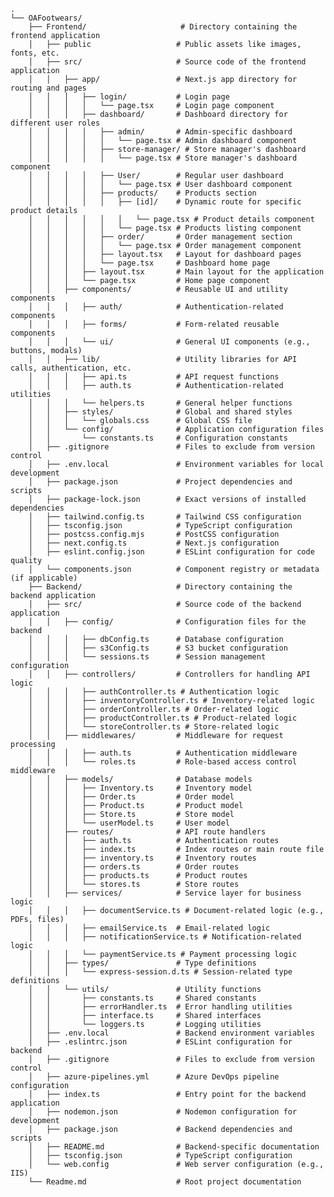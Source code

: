 ```.└── OAFootwears/                            ├── Frontend/                     # Directory containing the frontend application    │   ├── public                   # Public assets like images, fonts, etc.    │   ├── src/                     # Source code of the frontend application    │   │   ├── app/                 # Next.js app directory for routing and pages    │   │   │   ├── login/           # Login page    │   │   │   │   └── page.tsx     # Login page component    │   │   │   ├── dashboard/       # Dashboard directory for different user roles    │   │   │   │   ├── admin/       # Admin-specific dashboard    │   │   │   │   │   └── page.tsx # Admin dashboard component    │   │   │   │   ├── store-manager/ # Store manager's dashboard    │   │   │   │   │   └── page.tsx # Store manager's dashboard component    │   │   │   │   ├── User/        # Regular user dashboard    │   │   │   │   │   └── page.tsx # User dashboard component    │   │   │   │   ├── products/    # Products section    │   │   │   │   │   ├── [id]/    # Dynamic route for specific product details    │   │   │   │   │   │   └── page.tsx # Product details component    │   │   │   │   │   └── page.tsx # Products listing component    │   │   │   │   ├── order/       # Order management section    │   │   │   │   │   └── page.tsx # Order management component    │   │   │   │   ├── layout.tsx   # Layout for dashboard pages    │   │   │   │   └── page.tsx     # Dashboard home page    │   │   │   ├── layout.tsx       # Main layout for the application    │   │   │   └── page.tsx         # Home page component    │   │   ├── components/          # Reusable UI and utility components    │   │   │   ├── auth/            # Authentication-related components    │   │   │   ├── forms/           # Form-related reusable components    │   │   │   └── ui/              # General UI components (e.g., buttons, modals)    │   │   ├── lib/                 # Utility libraries for API calls, authentication, etc.    │   │   │   ├── api.ts           # API request functions    │   │   │   ├── auth.ts          # Authentication-related utilities    │   │   │   └── helpers.ts       # General helper functions    │   │   ├── styles/              # Global and shared styles    │   │   │   └── globals.css      # Global CSS file    │   │   └── config/              # Application configuration files    │   │       └── constants.ts     # Configuration constants    │   ├── .gitignore               # Files to exclude from version control    │   ├── .env.local               # Environment variables for local development    │   ├── package.json             # Project dependencies and scripts    │   ├── package-lock.json        # Exact versions of installed dependencies    │   ├── tailwind.config.ts       # Tailwind CSS configuration    │   ├── tsconfig.json            # TypeScript configuration    │   ├── postcss.config.mjs       # PostCSS configuration    │   ├── next.config.ts           # Next.js configuration    │   ├── eslint.config.json       # ESLint configuration for code quality    │   └── components.json          # Component registry or metadata (if applicable)    ├── Backend/                     # Directory containing the backend application    │   ├── src/                     # Source code of the backend application    │   │   ├── config/              # Configuration files for the backend    │   │   │   ├── dbConfig.ts      # Database configuration    │   │   │   ├── s3Config.ts      # S3 bucket configuration    │   │   │   └── sessions.ts      # Session management configuration    │   │   ├── controllers/         # Controllers for handling API logic    │   │   │   ├── authController.ts # Authentication logic    │   │   │   ├── inventoryController.ts # Inventory-related logic    │   │   │   ├── orderController.ts # Order-related logic    │   │   │   ├── productController.ts # Product-related logic    │   │   │   └── storeController.ts # Store-related logic    │   │   ├── middlewares/         # Middleware for request processing    │   │   │   ├── auth.ts          # Authentication middleware    │   │   │   └── roles.ts         # Role-based access control middleware    │   │   ├── models/              # Database models    │   │   │   ├── Inventory.ts     # Inventory model    │   │   │   ├── Order.ts         # Order model    │   │   │   ├── Product.ts       # Product model    │   │   │   ├── Store.ts         # Store model    │   │   │   └── userModel.ts     # User model    │   │   ├── routes/              # API route handlers    │   │   │   ├── auth.ts          # Authentication routes    │   │   │   ├── index.ts         # Index routes or main route file    │   │   │   ├── inventory.ts     # Inventory routes    │   │   │   ├── orders.ts        # Order routes    │   │   │   ├── products.ts      # Product routes    │   │   │   └── stores.ts        # Store routes    │   │   ├── services/            # Service layer for business logic    │   │   │   ├── documentService.ts # Document-related logic (e.g., PDFs, files)    │   │   │   ├── emailService.ts  # Email-related logic    │   │   │   ├── notificationService.ts # Notification-related logic    │   │   │   └── paymentService.ts # Payment processing logic    │   │   ├── types/               # Type definitions    │   │   │   └── express-session.d.ts # Session-related type definitions    │   │   └── utils/               # Utility functions    │   │       ├── constants.ts     # Shared constants    │   │       ├── errorHandler.ts  # Error handling utilities    │   │       ├── interface.ts     # Shared interfaces    │   │       └── loggers.ts       # Logging utilities    │   ├── .env.local               # Backend environment variables    │   ├── .eslintrc.json           # ESLint configuration for backend    │   ├── .gitignore               # Files to exclude from version control    │   ├── azure-pipelines.yml      # Azure DevOps pipeline configuration    │   ├── index.ts                 # Entry point for the backend application    │   ├── nodemon.json             # Nodemon configuration for development    │   ├── package.json             # Backend dependencies and scripts    │   ├── README.md                # Backend-specific documentation    │   ├── tsconfig.json            # TypeScript configuration    │   └── web.config               # Web server configuration (e.g., IIS)    └── Readme.md                    # Root project documentation```